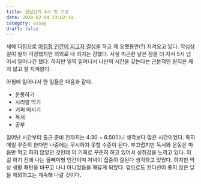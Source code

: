 ```yaml
---
title: 한달간의 4시 반 기상
date: 2020-02-04 23:02:31
category: essay
draft: false
---
```


새해 다짐으로 [아침형 인간이 되고자 결심](./아침형-인간-되기.md)을 하고 꽤 오랫동안(?) 지켜오고 있다. 작심삼일이 될까 걱정했지만 의외로 내 의지는 강했다. 사실 피곤한 날은 잠을 더 자서 5시 넘어서 일어나긴 했다. 하지만 일찍 일어나서 나만의 시간을 갖는다는 근본적인 원칙은 깨지 않고 잘 지켜왔다.

아침에 일어나서 한 일들은 다음과 같다.

- 운동하기
- 시리얼 먹기
- 커피 마시기
- 독서
- 공부

일어난 시간부터 출근 준비 전까지는 4:30 ~ 6:50이니 생각보다 많은 시간이었다. 특히 매일 꾸준히 한다면 나중에는 무시하지 못할 수준이 된다. 부끄럽지만 독서와 운동은 마음만 먹고 하지 않았던 것인데 이 기회로 꾸준히 하고 있어서 성취감을 느끼고 있다. 이걸 하기 전에 나는 올빼미형 인간이며 저녁이 집중이 잘된다 생각하고 있었다. 하지만 막상 생활 패턴을 바꾸고 나니 아니었음을 깨닳게 되었다. 앞으로도 컨디션이 좋지 않은 날을 제외하고는 계속해 나갈 것이다.